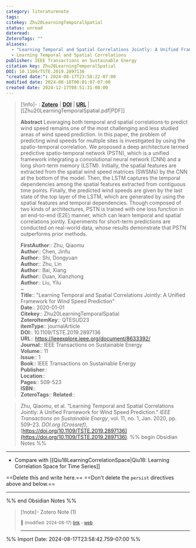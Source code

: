 ```yaml
---
category: literaturenote
tags: 
citekey: Zhu20LearningTemporalSpatial
status: unread
dateread: 
ZoteroTags: ""
aliases:
  - "Learning Temporal and Spatial Correlations Jointly: A Unified Framework for Wind Speed Prediction"
  - Learning Temporal and Spatial Correlations
publisher: IEEE Transactions on Sustainable Energy
citation key: Zhu20LearningTemporalSpatial
DOI: 10.1109/TSTE.2019.2897136
"created date:": 2024-08-17T23:58:22-07:00
modified date: 2024-08-18T00:01:07-07:00
created date: 2024-12-17T08:51:31-08:00
---
```


> [!info]- : [**Zotero**](zotero://select/library/items/QTESUD23)  | [**DOI**](https://doi.org/10.1109/TSTE.2019.2897136)  | [**URL**](https://ieeexplore.ieee.org/document/8633392/) | [[Zhu20LearningTemporalSpatial.pdf|PDF]]
>
> 
> **Abstract**
> Leveraging both temporal and spatial correlations to predict wind speed remains one of the most challenging and less studied areas of wind speed prediction. In this paper, the problem of predicting wind speeds for multiple sites is investigated by using the spatio-temporal correlation. We proposed a deep architecture termed predictive spatio-temporal network (PSTN), which is a unified framework integrating a convolutional neural network (CNN) and a long short-term memory (LSTM). Initially, the spatial features are extracted from the spatial wind speed matrices (SWSMs) by the CNN at the bottom of the model. Then, the LSTM captures the temporal dependencies among the spatial features extracted from contiguous time points. Finally, the predicted wind speeds are given by the last state of the top layer of the LSTM, which are generated by using the spatial features and temporal dependencies. Though composed of two kinds of architectures, PSTN is trained with one loss function in an end-to-end (E2E) manner, which can learn temporal and spatial correlations jointly. Experiments for short-term predictions are conducted on real-world data, whose results demonstrate that PSTN outperforms prior methods.
> 
> 
> **FirstAuthor**:: Zhu, Qiaomu  
> **Author**:: Chen, Jinfu  
> **Author**:: Shi, Dongyuan  
> **Author**:: Zhu, Lin  
> **Author**:: Bai, Xiang  
> **Author**:: Duan, Xianzhong  
> **Author**:: Liu, Yilu  
~    
> **Title**:: "Learning Temporal and Spatial Correlations Jointly: A Unified Framework for Wind Speed Prediction"  
> **Date**:: 2020-01-01  
> **Citekey**:: Zhu20LearningTemporalSpatial  
> **ZoteroItemKey**:: QTESUD23  
> **itemType**:: journalArticle  
> **DOI**:: 10.1109/TSTE.2019.2897136  
> **URL**:: https://ieeexplore.ieee.org/document/8633392/  
> **Journal**:: IEEE Transactions on Sustainable Energy  
> **Volume**:: 11  
> **Issue**:: 1  
> **Book**:: IEEE Transactions on Sustainable Energy  
> **Publisher**::   
> **Location**::    
> **Pages**:: 509-523  
> **ISBN**::   
> **ZoteroTags**:: 
> **Related**:: 

> Zhu, Qiaomu, et al. “Learning Temporal and Spatial Correlations Jointly: A Unified Framework for Wind Speed Prediction.” _IEEE Transactions on Sustainable Energy_, vol. 11, no. 1, Jan. 2020, pp. 509–23. _DOI.org (Crossref)_, [https://doi.org/10.1109/TSTE.2019.2897136](https://doi.org/10.1109/TSTE.2019.2897136).
%% begin Obsidian Notes %%
___
- Compare with [[Qiu18LearningCorrelationSpace|Qiu18: Learning Correlation Space for Time Series]] 

==Delete this and write here.==
==Don't delete the `persist` directives above and below.==
___
%% end Obsidian Notes %%

> [!note]- Zotero Note (1)
> 
> 
> <small>📝️ (modified: 2024-08-17) [link](zotero://select/library/items/EJ2LWAZ2) - [web](http://zotero.org/users/60638/items/EJ2LWAZ2)</small>
>  
> ---




%% Import Date: 2024-08-17T23:58:42.759-07:00 %%
